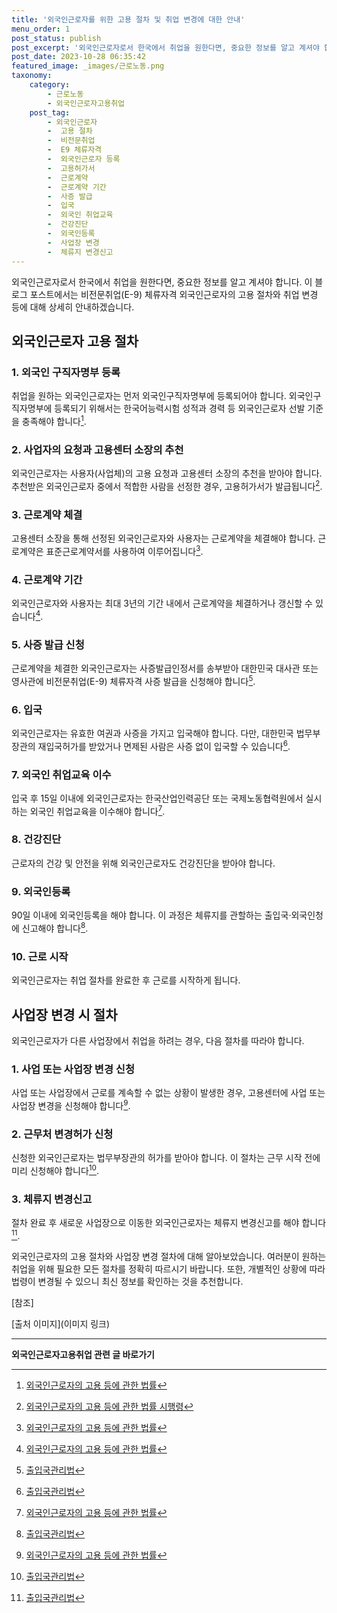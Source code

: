 ```yaml
---
title: '외국인근로자를 위한 고용 절차 및 취업 변경에 대한 안내'
menu_order: 1
post_status: publish
post_excerpt: '외국인근로자로서 한국에서 취업을 원한다면, 중요한 정보를 알고 계셔야 합니다. 이 블로그 포스트에서는 비전문취업 E 9  체류자격 외국인근로자의 고용 절차와 취업 변경 등에 대해 상세히 안내하겠습니다.'
post_date: 2023-10-28 06:35:42
featured_image: _images/근로노동.png
taxonomy:
    category:
        - 근로노동
        - 외국인근로자고용취업
    post_tag:
        - 외국인근로자
        -  고용 절차
        -  비전문취업
        -  E9 체류자격
        -  외국인근로자 등록
        -  고용허가서
        -  근로계약
        -  근로계약 기간
        -  사증 발급
        -  입국
        -  외국인 취업교육
        -  건강진단
        -  외국인등록
        -  사업장 변경
        -  체류지 변경신고
---
```




외국인근로자로서 한국에서 취업을 원한다면, 중요한 정보를 알고 계셔야 합니다. 이 블로그 포스트에서는 비전문취업(E-9) 체류자격 외국인근로자의 고용 절차와 취업 변경 등에 대해 상세히 안내하겠습니다.

## 외국인근로자 고용 절차

### 1. 외국인 구직자명부 등록

취업을 원하는 외국인근로자는 먼저 외국인구직자명부에 등록되어야 합니다. 외국인구직자명부에 등록되기 위해서는 한국어능력시험 성적과 경력 등 외국인근로자 선발 기준을 충족해야 합니다[^1].

### 2. 사업자의 요청과 고용센터 소장의 추천

외국인근로자는 사용자(사업체)의 고용 요청과 고용센터 소장의 추천을 받아야 합니다. 추천받은 외국인근로자 중에서 적합한 사람을 선정한 경우, 고용허가서가 발급됩니다[^2].

### 3. 근로계약 체결

고용센터 소장을 통해 선정된 외국인근로자와 사용자는 근로계약을 체결해야 합니다. 근로계약은 표준근로계약서를 사용하여 이루어집니다[^3].

### 4. 근로계약 기간

외국인근로자와 사용자는 최대 3년의 기간 내에서 근로계약을 체결하거나 갱신할 수 있습니다[^4].

### 5. 사증 발급 신청

근로계약을 체결한 외국인근로자는 사증발급인정서를 송부받아 대한민국 대사관 또는 영사관에 비전문취업(E-9) 체류자격 사증 발급을 신청해야 합니다[^5].

### 6. 입국

외국인근로자는 유효한 여권과 사증을 가지고 입국해야 합니다. 다만, 대한민국 법무부장관의 재입국허가를 받았거나 면제된 사람은 사증 없이 입국할 수 있습니다[^6].

### 7. 외국인 취업교육 이수

입국 후 15일 이내에 외국인근로자는 한국산업인력공단 또는 국제노동협력원에서 실시하는 외국인 취업교육을 이수해야 합니다[^7].

### 8. 건강진단

근로자의 건강 및 안전을 위해 외국인근로자도 건강진단을 받아야 합니다.

### 9. 외국인등록

90일 이내에 외국인등록을 해야 합니다. 이 과정은 체류지를 관할하는 출입국·외국인청에 신고해야 합니다[^8].

### 10. 근로 시작

외국인근로자는 취업 절차를 완료한 후 근로를 시작하게 됩니다.

## 사업장 변경 시 절차

외국인근로자가 다른 사업장에서 취업을 하려는 경우, 다음 절차를 따라야 합니다.

### 1. 사업 또는 사업장 변경 신청

사업 또는 사업장에서 근로를 계속할 수 없는 상황이 발생한 경우, 고용센터에 사업 또는 사업장 변경을 신청해야 합니다[^9].

### 2. 근무처 변경허가 신청

신청한 외국인근로자는 법무부장관의 허가를 받아야 합니다. 이 절차는 근무 시작 전에 미리 신청해야 합니다[^10].

### 3. 체류지 변경신고

절차 완료 후 새로운 사업장으로 이동한 외국인근로자는 체류지 변경신고를 해야 합니다[^11].

외국인근로자의 고용 절차와 사업장 변경 절차에 대해 알아보았습니다. 여러분이 원하는 취업을 위해 필요한 모든 절차를 정확히 따르시기 바랍니다. 또한, 개별적인 상황에 따라 법령이 변경될 수 있으니 최신 정보를 확인하는 것을 추천합니다.

[참조]
[^1]: [외국인근로자의 고용 등에 관한 법률](링크)
[^2]: [외국인근로자의 고용 등에 관한 법률 시행령](링크)
[^3]: [외국인근로자의 고용 등에 관한 법률](링크)
[^4]: [외국인근로자의 고용 등에 관한 법률](링크)
[^5]: [출입국관리법](링크)
[^6]: [출입국관리법](링크)
[^7]: [외국인근로자의 고용 등에 관한 법률](링크)
[^8]: [출입국관리법](링크)
[^9]: [외국인근로자의 고용 등에 관한 법률](링크)
[^10]: [출입국관리법](링크)
[^11]: [출입국관리법](링크)

[출처 이미지](이미지 링크)
<!-- wp:separator -->
<hr class="wp-block-separator has-alpha-channel-opacity"/>
<!-- /wp:separator -->

<!-- wp:group {"backgroundColor":"base","layout":{"type":"constrained"}} -->
<div class="wp-block-group has-base-background-color has-background"><!-- wp:paragraph {"align":"center","fontSize":"medium"} -->
<p class="has-text-align-center has-large-font-size"><strong>외국인근로자고용취업 관련 글 바로가기</strong></p>
<!-- /wp:paragraph -->


<!-- wp:latest-posts
{"categories":[{"id":10884,"count":19,"description":"","link":"https://uknowlaw.com/category/%ec%99%b8%ea%b5%ad%ec%9d%b8%ea%b7%bc%eb%a1%9c%ec%9e%90%ea%b3%a0%ec%9a%a9%ec%b7%a8%ec%97%85/","name":"외국인근로자고용취업","slug":"외국인근로자고용취업","taxonomy":"category","parent":0,"meta":[],"_links":{"self":[{"href":"https://uknowlaw.com/wp-json/wp/v2/categories/10884"}],"collection":[{"href":"https://uknowlaw.com/wp-json/wp/v2/categories"}],"about":[{"href":"https://uknowlaw.com/wp-json/wp/v2/taxonomies/category"}],"wp:post_type":[{"href":"https://uknowlaw.com/wp-json/wp/v2/posts?categories=10884"}],"curies":[{"name":"wp","href":"https://api.w.org/{rel}","templated":true}]}}],"postsToShow":100,"excerptLength":28,"postLayout":"grid","columns":2,"featuredImageAlign":"left","featuredImageSizeSlug":"large","fontSize":18px} /--></div>
<!-- /wp:group -->